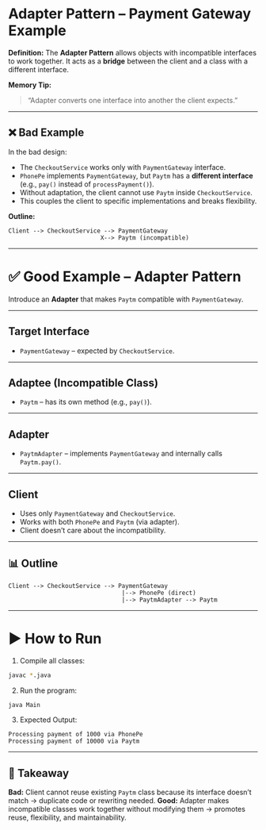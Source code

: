 # Adapter Pattern – Payment Gateway Example

**Definition:**
The **Adapter Pattern** allows objects with incompatible interfaces to work together.
It acts as a **bridge** between the client and a class with a different interface.

**Memory Tip:**

> “Adapter converts one interface into another the client expects.”

---

## ❌ Bad Example

In the bad design:

* The `CheckoutService` works only with `PaymentGateway` interface.
* `PhonePe` implements `PaymentGateway`, but `Paytm` has a **different interface** (e.g., `pay()` instead of `processPayment()`).
* Without adaptation, the client cannot use `Paytm` inside `CheckoutService`.
* This couples the client to specific implementations and breaks flexibility.

**Outline:**

```text
Client --> CheckoutService --> PaymentGateway
                          X--> Paytm (incompatible)
```

---

# ✅ Good Example – Adapter Pattern

Introduce an **Adapter** that makes `Paytm` compatible with `PaymentGateway`.

---

## Target Interface

* `PaymentGateway` – expected by `CheckoutService`.

---

## Adaptee (Incompatible Class)

* `Paytm` – has its own method (e.g., `pay()`).

---

## Adapter

* `PaytmAdapter` – implements `PaymentGateway` and internally calls `Paytm.pay()`.

---

## Client

* Uses only `PaymentGateway` and `CheckoutService`.
* Works with both `PhonePe` and `Paytm` (via adapter).
* Client doesn’t care about the incompatibility.

---

## 📊 Outline

```text
Client --> CheckoutService --> PaymentGateway
                                |--> PhonePe (direct)
                                |--> PaytmAdapter --> Paytm
```

---

# ▶️ How to Run

1. Compile all classes:

```bash
javac *.java
```

2. Run the program:

```bash
java Main
```

3. Expected Output:

```text
Processing payment of 1000 via PhonePe
Processing payment of 10000 via Paytm
```

---

## 🔑 Takeaway

**Bad:** Client cannot reuse existing `Paytm` class because its interface doesn’t match → duplicate code or rewriting needed.
**Good:** Adapter makes incompatible classes work together without modifying them → promotes reuse, flexibility, and maintainability.
